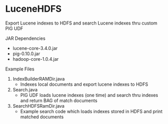 LuceneHDFS
==========

Export Lucene indexes to HDFS and search Lucene indexes thru custom PIG UDF 

JAR Dependencies

- lucene-core-3.4.0.jar
- pig-0.10.0.jar
- hadoop-core-1.0.4.jar

Example Files

1) IndexBuilderRAMDir.java
	- Indexes local documents and export lucene indexes to HDFS 
2) Search.java
	- PIG UDF loads lucene indexes (one time) and search thru indexes and return BAG of match documents 
3) SearchHDFSRamDir.java 
	- Example search code which loads indexes stored in HDFS and print matched documents 
